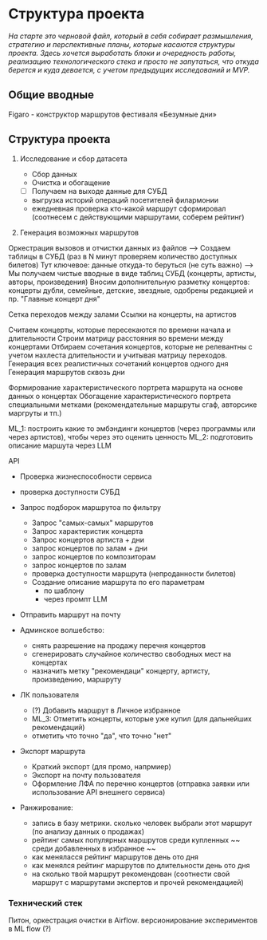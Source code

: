 # Структура проекта

*На старте это черновой файл, который в себя собирает размышления, стратегию и перспективные планы, которые касаются структуры проекта. Здесь хочется выработать блоки и очередность работы, реализацию технологического стека и просто не запутаться, что откуда берется и куда девается, с учетом предыдущих исследований и MVP.*



## Общие вводные

Figaro - конструктор маршрутов фестиваля «Безумные дни»

## Структура проекта

1. Исследование и сбор датасета
    * Сбор данных
    * Очистка и обогащение
    * [ ] Получаем на выходе данные для СУБД

    * выгрузка историй операций посетителей филармонии
    * ежедневная проверка кто-какой маршрут сформировал (соотнесем с действующими маршрутами, соберем рейтинг)

2. Генерация возможных маршрутов

Оркестрация вызовов и отчистки данных из файлов --> Создаем таблицы в СУБД (раз в N минут проверяем количество доступных билетов)
Тут ключевое: данные откуда-то беруться (не суть важно) --> Мы получаем чистые вводные в виде таблиц СУБД (концерты, артисты, авторы, произведения)
Вносим дополнительную разметку концертов: концерты дубли, семейные, детские, звездные, одобрены редакцией и пр. "Главные концерт дня"

Сетка переходов между залами
Ссылки на концерты, на артистов


Считаем концерты, которые пересекаются по времени начала и длительности
Строим матрицу расстояния во времени между концертами
Отбираем сочетания концертов, которые не релевантны с учетом нахлеста длительности и учитывая матрицу переходов.
Генерация всех реалистичных сочетаний концертов одного дня
Генерация маршрутов сквозь дни

Формирование характеристического портрета маршрута на основе данных о концертах
Обогащение характеристического портрета специальными метками (рекомендательные маршруты сгаф, авторсике маргруты и тп.)

ML_1: построить какие то эмбэндинги концертов (через программы или через артистов), чтобы через это оценить ценность
ML_2: подготовить описание маршута через LLM

API
* Проверка жизнеспособности сервиса
* проверка доступности СУБД
* Запрос подборок маршрутоа по фильтру
    * Запрос "самых-самых" маршрутов
    * Запрос характеристик концерта
    * Запрос концертов артиста + дни
    * запрос концертов по залам + дни
    * запрос концертов по композиторам
    * запрос концертов по залам
    * проверка доступности маршрута (непроданности билетов)
    * Создание описание маршрута по его параметрам
        * по шаблону
        * через промпт LLM
* Отправить маршрут на почту
* Админское волшебство:
    * снять разрешение на продажу перечня концертов
    * сгенерировать случайное количество свободных мест на концертах
    * назначить метку "рекомендаци" концерту, артисту, произведению, маршруту

* ЛК пользователя
    * (?) Добавить маршрут в Личное избранное
    * ML_3: Отметить концерты, которые уже купил (для дальнейших рекомендаций) 
    * отметить что точно "да", что точно "нет"
* Экспорт маршрута
    * Краткий экспорт (для промо, напрмиер)
    * Экспорт на почту пользователя
    * Оформление ЛФА по перечню концертов (отправка заявки или использование API внешнего сервиса)
* Ранжирование:
    * запись в базу метрики. сколько человек выбрали этот маршрут (по анализу данных о продажах)
    * рейтинг самых популярных маршрутов среди купленных ~~ среди добавленных в избранное ~~
    * как меняласся рейтинг маршрутов день ото дня
    * как менялся рейтинг маршрутов по длительности день ото дня
    * на сколько твой маршрут рекомендован (соотнести свой маршрут с маршрутами экспертов и прочей рекомендацией)

### Технический стек
Питон, оркестрация очистки в Airflow. версионирование экспериментов в ML flow (?)
